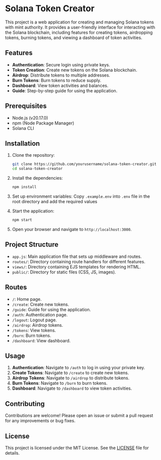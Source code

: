 # Solana Token Creator

This project is a web application for creating and managing Solana tokens with mint authority. It provides a user-friendly interface for interacting with the Solana blockchain, including features for creating tokens, airdropping tokens, burning tokens, and viewing a dashboard of token activities.

## Features

- **Authentication**: Secure login using private keys.
- **Token Creation**: Create new tokens on the Solana blockchain.
- **Airdrop**: Distribute tokens to multiple addresses.
- **Burn Tokens**: Burn tokens to reduce supply.
- **Dashboard**: View token activities and balances.
- **Guide**: Step-by-step guide for using the application.

## Prerequisites

- Node.js (v20.17.0)
- npm (Node Package Manager)
- Solana CLI

## Installation

1. Clone the repository:
    ```sh
    git clone https://github.com/yourusername/solana-token-creator.git
    cd solana-token-creator
    ```

2. Install the dependencies:
    ```sh
    npm install
    ```

3. Set up environment variables:
    Copy `.example.env` into `.env` file in the root directory and add the required values

4. Start the application:
    ```sh
    npm start
    ```

5. Open your browser and navigate to `http://localhost:3000`.

## Project Structure

- `app.js`: Main application file that sets up middleware and routes.
- `routes/`: Directory containing route handlers for different features.
- `views/`: Directory containing EJS templates for rendering HTML.
- `public/`: Directory for static files (CSS, JS, images).

## Routes

- `/`: Home page.
- `/create`: Create new tokens.
- `/guide`: Guide for using the application.
- `/auth`: Authentication page.
- `/logout`: Logout page.
- `/airdrop`: Airdrop tokens.
- `/tokens`: View tokens.
- `/burn`: Burn tokens.
- `/dashboard`: View dashboard.

## Usage

1. **Authentication**: Navigate to `/auth` to log in using your private key.
2. **Create Tokens**: Navigate to `/create` to create new tokens.
3. **Airdrop Tokens**: Navigate to `/airdrop` to distribute tokens.
4. **Burn Tokens**: Navigate to `/burn` to burn tokens.
5. **Dashboard**: Navigate to `/dashboard` to view token activities.

## Contributing

Contributions are welcome! Please open an issue or submit a pull request for any improvements or bug fixes.

## License

This project is licensed under the MIT License. See the [LICENSE](LICENSE) file for details.